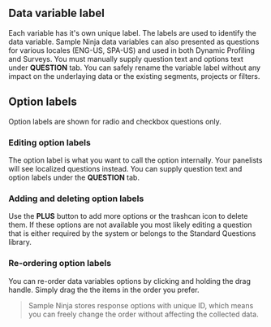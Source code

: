 ## Data variable label
Each variable has it's own unique label. The labels are used to identify the data variable. Sample Ninja data variables can also presented as questions for various locales (ENG-US, SPA-US) and used in both Dynamic Profiling and Surveys. You must manually supply question text and options text under **QUESTION** tab. You can safely rename the variable label without any impact on the underlaying data or the existing segments, projects or filters.

## Option labels
Option labels are shown for radio and checkbox questions only.

### Editing option labels
The option label is what you want to call the option internally. Your panelists will see localized questions instead. You can supply question text and option labels under the **QUESTION** tab. 

### Adding and deleting option labels
Use the **PLUS** button to add more options or the trashcan icon to delete them. If these options are not available you most likely editing a question that is either required by the system or belongs to the Standard Questions library.

### Re-ordering option labels
You can re-order data variables options by clicking and holding the drag handle. Simply drag the the items in the order you prefer.

> Sample Ninja stores response options with unique ID, which means you can freely change the order without affecting the collected data.
